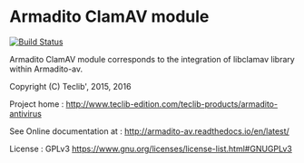 Armadito ClamAV module
======================
[![Build Status](https://travis-ci.org/armadito/armadito-mod-clamav.svg?branch=DEV)](https://travis-ci.org/armadito/armadito-mod-clamav)

Armadito ClamAV module corresponds to the integration of libclamav library within Armadito-av.

Copyright (C) Teclib', 2015, 2016

Project home : <http://www.teclib-edition.com/teclib-products/armadito-antivirus>

See Online documentation at : <http://armadito-av.readthedocs.io/en/latest/>

License : GPLv3 <https://www.gnu.org/licenses/license-list.html#GNUGPLv3>
